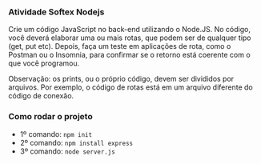 ### Atividade Softex Nodejs

Crie um código JavaScript no back-end utilizando o Node.JS. No código, você deverá elaborar uma ou mais rotas, que podem ser de qualquer tipo (get, put etc). Depois, faça um teste em aplicações de rota, como o Postman ou o Insomnia, para confirmar se o retorno está coerente com o que você programou.

Observação: os prints, ou o próprio código, devem ser divididos por arquivos. Por exemplo, o código de rotas está em um arquivo diferente do código de conexão.

### Como rodar o projeto

* 1º comando: `npm init`
* 2º comando: `npm install express`
* 3º comando: `node server.js`